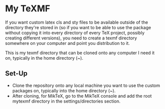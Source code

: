 # My TeXMF

If you want custom latex cls and sty files to be available outside of the directory they're stored in (so if you want to be able to use the package without copying it into every directory of every TeX project, possibly creating different versions), you need to create a texmf directory somewhere on your computer and point you distribution to it.

This is my texmf directory that can be cloned onto any computer I need it on, typically in the home directory (~).

## Set-Up

- Clone the repository onto any local machine you want to use the custom packages on, typically into the home directory (~).
- After cloning, for MikTeX, go to the MikTeX console and add the root mytexmf directory in the settings/directories section.